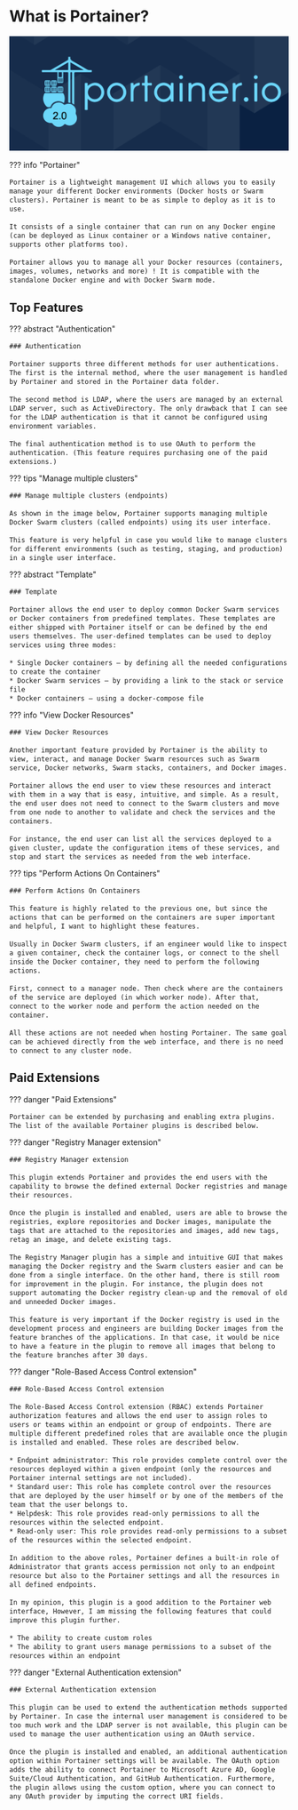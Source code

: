 # What is Portainer?

![pic](../img/portainer.png)

??? info "Portainer"

    Portainer is a lightweight management UI which allows you to easily manage your different Docker environments (Docker hosts or Swarm clusters). Portainer is meant to be as simple to deploy as it is to use. 
    
    It consists of a single container that can run on any Docker engine (can be deployed as Linux container or a Windows native container, supports other platforms too). 
    
    Portainer allows you to manage all your Docker resources (containers, images, volumes, networks and more) ! It is compatible with the standalone Docker engine and with Docker Swarm mode.

## Top Features

??? abstract "Authentication"

    ### Authentication

    Portainer supports three different methods for user authentications. The first is the internal method, where the user management is handled by Portainer and stored in the Portainer data folder. 
    
    The second method is LDAP, where the users are managed by an external LDAP server, such as ActiveDirectory. The only drawback that I can see for the LDAP authentication is that it cannot be configured using environment variables. 
    
    The final authentication method is to use OAuth to perform the authentication. (This feature requires purchasing one of the paid extensions.)

??? tips "Manage multiple clusters"

    ### Manage multiple clusters (endpoints)

    As shown in the image below, Portainer supports managing multiple Docker Swarm clusters (called endpoints) using its user interface. 
    
    This feature is very helpful in case you would like to manage clusters for different environments (such as testing, staging, and production) in a single user interface.

??? abstract "Template"

    ### Template

    Portainer allows the end user to deploy common Docker Swarm services or Docker containers from predefined templates. These templates are either shipped with Portainer itself or can be defined by the end users themselves. The user-defined templates can be used to deploy services using three modes:

    * Single Docker containers — by defining all the needed configurations to create the container
    * Docker Swarm services — by providing a link to the stack or service file
    * Docker containers — using a docker-compose file

??? info "View Docker Resources"

    ### View Docker Resources

    Another important feature provided by Portainer is the ability to view, interact, and manage Docker Swarm resources such as Swarm service, Docker networks, Swarm stacks, containers, and Docker images.

    Portainer allows the end user to view these resources and interact with them in a way that is easy, intuitive, and simple. As a result, the end user does not need to connect to the Swarm clusters and move from one node to another to validate and check the services and the containers. 
    
    For instance, the end user can list all the services deployed to a given cluster, update the configuration items of these services, and stop and start the services as needed from the web interface.

??? tips "Perform Actions On Containers"

    ### Perform Actions On Containers

    This feature is highly related to the previous one, but since the actions that can be performed on the containers are super important and helpful, I want to highlight these features.

    Usually in Docker Swarm clusters, if an engineer would like to inspect a given container, check the container logs, or connect to the shell inside the Docker container, they need to perform the following actions. 
    
    First, connect to a manager node. Then check where are the containers of the service are deployed (in which worker node). After that, connect to the worker node and perform the action needed on the container.

    All these actions are not needed when hosting Portainer. The same goal can be achieved directly from the web interface, and there is no need to connect to any cluster node.

## Paid Extensions

??? danger "Paid Extensions"

    Portainer can be extended by purchasing and enabling extra plugins. The list of the available Portainer plugins is described below.

??? danger "Registry Manager extension"

    ### Registry Manager extension

    This plugin extends Portainer and provides the end users with the capability to browse the defined external Docker registries and manage their resources. 
    
    Once the plugin is installed and enabled, users are able to browse the registries, explore repositories and Docker images, manipulate the tags that are attached to the repositories and images, add new tags, retag an image, and delete existing tags.

    The Registry Manager plugin has a simple and intuitive GUI that makes managing the Docker registry and the Swarm clusters easier and can be done from a single interface. On the other hand, there is still room for improvement in the plugin. For instance, the plugin does not support automating the Docker registry clean-up and the removal of old and unneeded Docker images. 
    
    This feature is very important if the Docker registry is used in the development process and engineers are building Docker images from the feature branches of the applications. In that case, it would be nice to have a feature in the plugin to remove all images that belong to the feature branches after 30 days.

??? danger "Role-Based Access Control extension"

    ### Role-Based Access Control extension

    The Role-Based Access Control extension (RBAC) extends Portainer authorization features and allows the end user to assign roles to users or teams within an endpoint or group of endpoints. There are multiple different predefined roles that are available once the plugin is installed and enabled. These roles are described below.

    * Endpoint administrator: This role provides complete control over the resources deployed within a given endpoint (only the resources and Portainer internal settings are not included).
    * Standard user: This role has complete control over the resources that are deployed by the user himself or by one of the members of the team that the user belongs to.
    * Helpdesk: This role provides read-only permissions to all the resources within the selected endpoint.
    * Read-only user: This role provides read-only permissions to a subset of the resources within the selected endpoint.

    In addition to the above roles, Portainer defines a built-in role of Administrator that grants access permission not only to an endpoint resource but also to the Portainer settings and all the resources in all defined endpoints.

    In my opinion, this plugin is a good addition to the Portainer web interface, However, I am missing the following features that could improve this plugin further.

    * The ability to create custom roles
    * The ability to grant users manage permissions to a subset of the resources within an endpoint

??? danger "External Authentication extension"

    ### External Authentication extension

    This plugin can be used to extend the authentication methods supported by Portainer. In case the internal user management is considered to be too much work and the LDAP server is not available, this plugin can be used to manage the user authentication using an OAuth service.

    Once the plugin is installed and enabled, an additional authentication option within Portainer settings will be available. The OAuth option adds the ability to connect Portainer to Microsoft Azure AD, Google Suite/Cloud Authentication, and GitHub Authentication. Furthermore, the plugin allows using the custom option, where you can connect to any OAuth provider by imputing the correct URI fields.